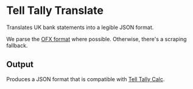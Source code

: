 # Tell Tally Translate

Translates UK bank statements into a legible JSON format.

We parse the [OFX format](http://www.ofx.org/) where possible. Otherwise, there's a scraping fallback.

## Output

Produces a JSON format that is compatible with [Tell Tally Calc](https://github.com/ezodude/tt-calc#readme).